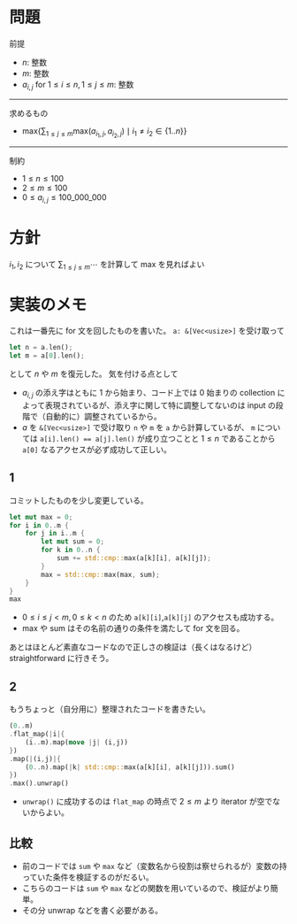 # 問題
前提
- $n$: 整数
- $m$: 整数
- $a_{i,j}$ for $1 \leq i \leq n, 1 \leq j \leq m$: 整数
---
求めるもの
- $\text{max}\{ \sum_{1 \leq j \leq m} \text{max} (a_{i_1, j}, a_{i_2, j}) \mid i_1 \neq i_2 \in \{1..n\} \}$
---
制約
- $1 \leq n \leq 100$
- $2 \leq m \leq 100$
- $0 \leq a_{i,j} \leq 100\_000\_000$

# 方針
$i_1, i_2$ について $\sum_{1 \leq j \leq m} \cdots$ を計算して max を見ればよい

# 実装のメモ
これは一番先に for 文を回したものを書いた。
`a: &[Vec<usize>]` を受け取って
```Rust
let n = a.len();
let m = a[0].len();
```
として $n$ や $m$ を復元した。
気を付ける点として
- $a_{i,j}$ の添え字はともに $1$ から始まり、コード上では $0$ 始まりの collection によって表現されているが、添え字に関して特に調整してないのは input の段階で（自動的に）調整されているから。
- $a$ を `&[Vec<usize>]` で受け取り `n` や `m` を `a` から計算しているが、 `m` については `a[i].len() == a[j].len()` が成り立つことと $1 \leq n$ であることから `a[0]` なるアクセスが必ず成功して正しい。
## 1
コミットしたものを少し変更している。
```Rust
let mut max = 0;
for i in 0..m {
    for j in i..m {
        let mut sum = 0;
        for k in 0..n {
            sum += std::cmp::max(a[k][i], a[k][j]);
        }
        max = std::cmp::max(max, sum);
    }
}
max
```
- $0 \leq i \leq j < m, 0 \leq k < n$ のため `a[k][i]`,`a[k][j]` のアクセスも成功する。
- max や sum はその名前の通りの条件を満たして for 文を回る。

あとはほとんど素直なコードなので正しさの検証は（長くはなるけど） straightforward に行きそう。

## 2
もうちょっと（自分用に）整理されたコードを書きたい。
```Rust
(0..m)
.flat_map(|i|{
    (i..m).map(move |j| (i,j))
})
.map(|(i,j)|{
    (0..n).map(|k| std::cmp::max(a[k][i], a[k][j])).sum()
})
.max().unwrap()
```
- `unwrap()` に成功するのは `flat_map` の時点で $2 \leq m$ より iterator が空でないからよい。

## 比較
- 前のコードでは `sum` や `max` など（変数名から役割は察せられるが）変数の持っていた条件を検証するのがだるい。
- こちらのコードは `sum` や `max` などの関数を用いているので、検証がより簡単。
- その分 unwrap などを書く必要がある。